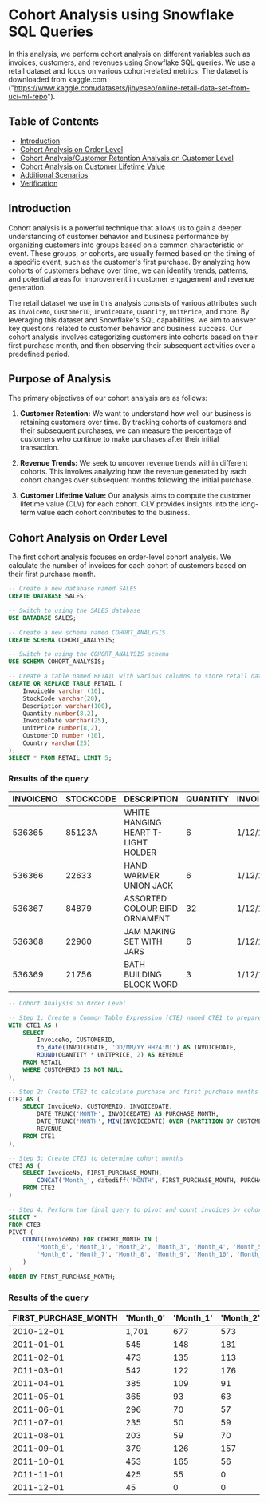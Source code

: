 # Cohort Analysis using Snowflake SQL Queries

In this analysis, we perform cohort analysis on different variables such as invoices, customers, and revenues using Snowflake SQL queries. We use a retail dataset and focus on various cohort-related metrics.
  The dataset is downloaded from kaggle.com ("https://www.kaggle.com/datasets/jihyeseo/online-retail-data-set-from-uci-ml-repo").

## Table of Contents
- [Introduction](#introduction)
- [Cohort Analysis on Order Level](#cohort-analysis-on-order-level)
- [Cohort Analysis/Customer Retention Analysis on Customer Level](#cohort-analysiscustomer-retention-analysis-on-customer-level)
- [Cohort Analysis on Customer Lifetime Value](#cohort-analysis-on-customer-lifetime-value)
- [Additional Scenarios](#additional-scenarios)
- [Verification](#verification)

## Introduction

Cohort analysis is a powerful technique that allows us to gain a deeper understanding of customer behavior and business performance by organizing customers into groups based on a common characteristic or event. These groups, or cohorts, are usually formed based on the timing of a specific event, such as the customer's first purchase. By analyzing how cohorts of customers behave over time, we can identify trends, patterns, and potential areas for improvement in customer engagement and revenue generation.

The retail dataset we use in this analysis consists of various attributes such as `InvoiceNo`, `CustomerID`, `InvoiceDate`, `Quantity`, `UnitPrice`, and more. By leveraging this dataset and Snowflake's SQL capabilities, we aim to answer key questions related to customer behavior and business success. Our cohort analysis involves categorizing customers into cohorts based on their first purchase month, and then observing their subsequent activities over a predefined period.

## Purpose of Analysis

The primary objectives of our cohort analysis are as follows:

1. **Customer Retention:** We want to understand how well our business is retaining customers over time. By tracking cohorts of customers and their subsequent purchases, we can measure the percentage of customers who continue to make purchases after their initial transaction.

2. **Revenue Trends:** We seek to uncover revenue trends within different cohorts. This involves analyzing how the revenue generated by each cohort changes over subsequent months following the initial purchase.

3. **Customer Lifetime Value:** Our analysis aims to compute the customer lifetime value (CLV) for each cohort. CLV provides insights into the long-term value each cohort contributes to the business.

## Cohort Analysis on Order Level

The first cohort analysis focuses on order-level cohort analysis. We calculate the number of invoices for each cohort of customers based on their first purchase month.

```sql
-- Create a new database named SALES
CREATE DATABASE SALES;

-- Switch to using the SALES database
USE DATABASE SALES;

-- Create a new schema named COHORT_ANALYSIS
CREATE SCHEMA COHORT_ANALYSIS;

-- Switch to using the COHORT_ANALYSIS schema
USE SCHEMA COHORT_ANALYSIS;

-- Create a table named RETAIL with various columns to store retail data
CREATE OR REPLACE TABLE RETAIL (
    InvoiceNo varchar (10),
    StockCode varchar(20),
    Description varchar(100),
    Quantity number(8,2),
    InvoiceDate varchar(25),
    UnitPrice number(8,2),
    CustomerID number (10),
    Country varchar(25)
);
SELECT * FROM RETAIL LIMIT 5;
```

### Results of the query
  | INVOICENO | STOCKCODE | DESCRIPTION                      | QUANTITY | INVOICEDATE     | UNITPRICE | CUSTOMERID | COUNTRY        |
|-----------|-----------|----------------------------------|----------|-----------------|-----------|------------|----------------|
| 536365    | 85123A    | WHITE HANGING HEART T-LIGHT HOLDER | 6        | 1/12/10 8:26    | 2.55      | 17850      | United Kingdom |
| 536366    | 22633     | HAND WARMER UNION JACK            | 6        | 1/12/10 8:28    | 1.85      | 17850      | United Kingdom |
| 536367    | 84879     | ASSORTED COLOUR BIRD ORNAMENT     | 32       | 1/12/10 8:34    | 1.69      | 13047      | United Kingdom |
| 536368    | 22960     | JAM MAKING SET WITH JARS          | 6        | 1/12/10 8:34    | 4.25      | 13047      | United Kingdom |
| 536369    | 21756     | BATH BUILDING BLOCK WORD          | 3        | 1/12/10 8:35    | 5.95      | 13047      | United Kingdom |

```sql
-- Cohort Analysis on Order Level

-- Step 1: Create a Common Table Expression (CTE) named CTE1 to prepare data
WITH CTE1 AS (
    SELECT 
        InvoiceNo, CUSTOMERID, 
        to_date(INVOICEDATE, 'DD/MM/YY HH24:MI') AS INVOICEDATE, 
        ROUND(QUANTITY * UNITPRICE, 2) AS REVENUE
    FROM RETAIL
    WHERE CUSTOMERID IS NOT NULL
),

-- Step 2: Create CTE2 to calculate purchase and first purchase months
CTE2 AS (
    SELECT InvoiceNo, CUSTOMERID, INVOICEDATE, 
        DATE_TRUNC('MONTH', INVOICEDATE) AS PURCHASE_MONTH,
        DATE_TRUNC('MONTH', MIN(INVOICEDATE) OVER (PARTITION BY CUSTOMERID ORDER BY INVOICEDATE)) AS FIRST_PURCHASE_MONTH,
        REVENUE
    FROM CTE1
),

-- Step 3: Create CTE3 to determine cohort months
CTE3 AS (
    SELECT InvoiceNo, FIRST_PURCHASE_MONTH,
        CONCAT('Month_', datediff('MONTH', FIRST_PURCHASE_MONTH, PURCHASE_MONTH)) AS COHORT_MONTH
    FROM CTE2
)

-- Step 4: Perform the final query to pivot and count invoices by cohort months
SELECT *
FROM CTE3
PIVOT (
    COUNT(InvoiceNo) FOR COHORT_MONTH IN (
        'Month_0', 'Month_1', 'Month_2', 'Month_3', 'Month_4', 'Month_5',
        'Month_6', 'Month_7', 'Month_8', 'Month_9', 'Month_10', 'Month_11', 'Month_12'
    )
)
ORDER BY FIRST_PURCHASE_MONTH;

```
### Results of the query
| FIRST_PURCHASE_MONTH | 'Month_0' | 'Month_1' | 'Month_2' | 'Month_3' | 'Month_4' | 'Month_5' | 'Month_6' | 'Month_7' | 'Month_8' | 'Month_9' | 'Month_10' | 'Month_11' | 'Month_12' |
|----------------------|-----------|-----------|-----------|-----------|-----------|-----------|-----------|-----------|-----------|-----------|------------|------------|------------|
| 2010-12-01           | 1,701     | 677       | 573       | 747       | 610       | 799       | 732       | 686       | 653       | 791       | 760        | 1,130      | 395        |
| 2011-01-01           | 545       | 148       | 181       | 148       | 233       | 195       | 176       | 172       | 184       | 233       | 277        | 89         | 0          |
| 2011-02-01           | 473       | 135       | 113       | 162       | 141       | 131       | 123       | 164       | 134       | 187       | 40         | 0          | 0          |
| 2011-03-01           | 542       | 122       | 176       | 149       | 141       | 121       | 157       | 160       | 220       | 45        | 0          | 0          | 0          |
| 2011-04-01           | 385       | 109       | 91        | 78        | 83        | 91        | 94        | 120       | 32        | 0         | 0          | 0          | 0          |
| 2011-05-01           | 365       | 93        | 63        | 70        | 93        | 87        | 113       | 34        | 0         | 0         | 0          | 0          | 0          |
| 2011-06-01           | 296       | 70        | 57        | 91        | 79        | 129       | 30        | 0         | 0         | 0         | 0          | 0          | 0          |
| 2011-07-01           | 235       | 50        | 59        | 55        | 82        | 25        | 0         | 0         | 0         | 0         | 0          | 0          | 0          |
| 2011-08-01           | 203       | 59        | 70        | 69        | 26        | 0         | 0         | 0         | 0         | 0         | 0          | 0          | 0          |
| 2011-09-01           | 379       | 126       | 157       | 41        | 0         | 0         | 0         | 0         | 0         | 0         | 0          | 0          | 0          |
| 2011-10-01           | 453       | 165       | 56        | 0         | 0         | 0         | 0         | 0         | 0         | 0         | 0          | 0          | 0          |
| 2011-11-01           | 425	     | 55        | 0         | 0         | 0         | 0         | 0         | 0         | 0         | 0         | 0          | 0          | 0          |
| 2011-12-01           | 45        | 0         | 0         | 0         | 0         | 0         | 0         | 0         | 0         | 0         | 0          | 0          | 0          |























  

